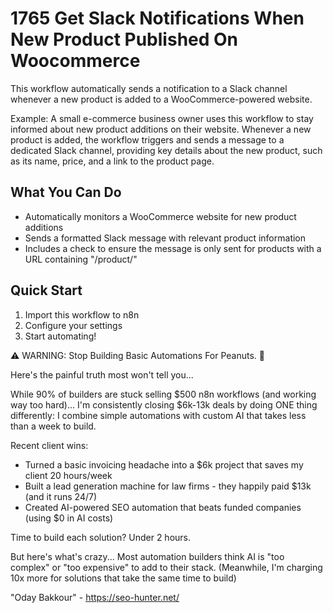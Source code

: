 # 1765 Get Slack Notifications When New Product Published On Woocommerce

This workflow automatically sends a notification to a Slack channel whenever a new product is added to a WooCommerce-powered website.

Example: A small e-commerce business owner uses this workflow to stay informed about new product additions on their website. Whenever a new product is added, the workflow triggers and sends a message to a dedicated Slack channel, providing key details about the new product, such as its name, price, and a link to the product page.

## What You Can Do
- Automatically monitors a WooCommerce website for new product additions
- Sends a formatted Slack message with relevant product information
- Includes a check to ensure the message is only sent for products with a URL containing "/product/"

## Quick Start
1. Import this workflow to n8n
2. Configure your settings
3. Start automating!

⚠️ WARNING: Stop Building Basic Automations For Peanuts. 🚫

Here's the painful truth most won't tell you...

While 90% of builders are stuck selling $500 n8n workflows (and working way too hard)...
I'm consistently closing $6k-13k deals by doing ONE thing differently:
I combine simple automations with custom AI that takes less than a week to build.

Recent client wins:
* Turned a basic invoicing headache into a $6k project that saves my client 20 hours/week
* Built a lead generation machine for law firms - they happily paid $13k (and it runs 24/7)
* Created AI-powered SEO automation that beats funded companies (using $0 in AI costs)

Time to build each solution? Under 2 hours.

But here's what's crazy...
Most automation builders think AI is "too complex" or "too expensive" to add to their stack.
(Meanwhile, I'm charging 10x more for solutions that take the same time to build)

"Oday Bakkour" - https://seo-hunter.net/
